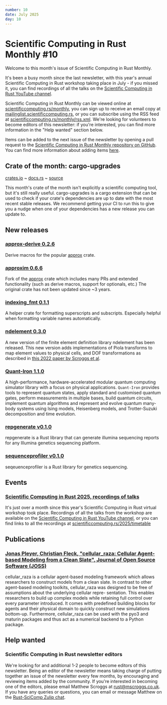 ```yaml
---
number: 10
date: July 2025
day: 10
---
```


# Scientific Computing in Rust Monthly #10

Welcome to this month's issue of Scientific Computing in Rust Monthly.

It's been a busy month since the last newsletter, with this year's annual Scientific Computing in
Rust workshop taking place in July - if you missed it, you can find recordings of all the talks
on the [Scientific Computing in Rust YouTube channel](https://www.youtube.com/@ScientificComputinginRust).

Scientific Computing in Rust Monthly can be viewed online at [scientificcomputing.rs/monthly](https://scientificcomputing.rs/monthly),
you can sign up to receive an email copy at [mailinglist.scientificcomputing.rs](https://mailinglist.scientificcomputing.rs),
or you can subscribe using the RSS feed at [scientificcomputing.rs/monthly/rss.xml](https://scientificcomputing.rs/monthly/rss.xml).
We're looking for volunteers to become editors of this newsletter: if you're interested, you can
find more information in the "Help wanted" section below.

Items can be added to the next issue of the newsletter by opening a pull request to the
[Scientific Computing in Rust Monthly repository on GitHub](https://github.com/rust-scicomp/scientific-computing-in-rust-monthly).
You can find more information about adding items
[here](https://github.com/rust-scicomp/scientific-computing-in-rust-monthly#contributing-an-item).

## Crate of the month: cargo-upgrades
[crates.io](https://crates.io/crates/cargo-upgrades) ~ [docs.rs](https://docs.rs/cargo-upgrades/2.2.2/cargo_upgrades/) ~ [source](https://gitlab.com/kornelski/cargo-upgrades)

This month's crate of the month isn't explicitly a scientific computing tool, but it's still
really useful. cargo-upgrades is a cargo extension that can be used to check if your crate's
dependencies are up to date with the most recent stable releases. We recommend getting your
CI to run this to give you a nudge when one of your dependencies has a new release you can
update to.

## New releases

### [approx-derive 0.2.6](https://crates.io/crates/approx-derive)
Derive macros for the popular [approx](https://docs.rs/approx/latest/approx/) crate.

### [approxim 0.6.6](https://crates.io/crates/approxim)
Fork of the [approx](https://docs.rs/approx/latest/approx/) crate which includes many PRs and
extended functionality (such as derive macros, support for optionals, etc.)
The original crate has not been updated since ~3 years.

### [indexing_fmt 0.1.1](https://crates.io/crates/indexing_fmt)
A helper crate for formatting superscripts and subscripts.
Especially helpful when formatting variable names automatically.

### [ndelement 0.3.0](https://crates.io/crates/ndelement)
A new version of the finite element definition library ndelement has been released. This new version
adds implementations of Piola transforms to map element values to physical cells, and DOF
transformations as described in [this 2022 paper by Scroggs et al](https://doi.org/10.1145/3524456).

### [Quant-Iron 1.1.0](https://crates.io/crates/quant-iron)
A high-performance, hardware-accelerated modular quantum computing simulator library with a focus on physical applications.
`Quant-Iron` provides tools to represent quantum states, apply standard and customised quantum gates, perform measurements in multiple bases, build quantum circuits, 
implement quantum algorithms and represent and evolve quantum many-body systems using Ising models, Heisenberg models, and Trotter-Suzuki decomposition and time evolution.

### [repgenerate v0.1.0](https://crates.io/crates/repgenerate)
repgenerate is a Rust library that can generate illumina sequencing reports for any Illumina genetics
sequencing platform.

### [sequenceprofiler v0.1.0](https://crates.io/crates/sequenceprofiler)
seqeuenceprofiler is a Rust library for genetics sequencing.

## Events

### [Scientific Computing in Rust 2025, recordings of talks](https://www.youtube.com/playlist?list=PLrueqeouhcZNRW7H26DfscFjGSf0Pzd8c)
It's just over a month since this year's Scientific Computing in Rust virtual workshop took place.
Recordings of all the talks from the workshop are available on the [Scientific Computing in Rust YouTube channel](https://www.youtube.com/@ScientificComputinginRust),
or you can find links to all the recordings at [scientificcomputing.rs/2025/timetable](https://scientificcomputing.rs/2025/timetable)

## Publications

### [Jonas Pleyer, Christian Fleck, "cellular_raza: Cellular Agent-based Modeling from a Clean Slate", Journal of Open Source Software (JOSS)](10.21105/joss.07723)

cellular_raza is a cellular agent-based modeling framework which allows researchers to
construct models from a clean slate. In contrast to other agent-based modeling toolkits,
cellular_raza was designed to be free of assumptions about the underlying cellular repre-
sentation. This enables researchers to build up complex models while retaining full control
over every parameter introduced. It comes with predefined building blocks for agents and their
physical domain to quickly construct new simulations bottom-up. Furthermore, cellular_raza
can be used with the pyo3 and maturin packages and thus act as a numerical backend to a
Python package.

## Help wanted

### Scientific Computing in Rust newsletter editors
We're looking for and additional 1-2 people to become editors of this newsletter. Being an editor
of the newsletter means taking charge of putting together an issue of the newsletter every few months,
by encouraging and reviewing items added by the community. If you're interested in becoming one
of the editors, please email Matthew Scroggs at [rust@mscroggs.co.uk](mailto:rust@mscroggs.co.uk).
If you have any queries or questions, you can email or message Matthew on the [Rust-SciComp Zulip chat](https://rust-scicomp.zulipchat.com/register/).
